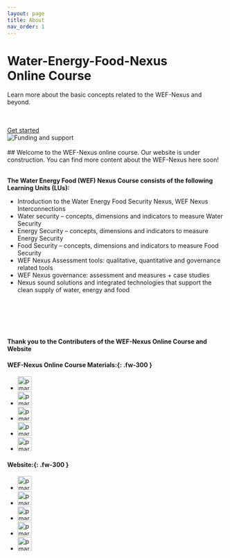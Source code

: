 ```yaml
---
layout: page
title: About
nav_order: 1
---
```


<!-- Static Header -->
<div style="background: url(/wef-nexus-online-course/assets/about_banner.png)" class="jumbotron bg-cover text-white">
    <div class="container py-5 text-center">
        <h1 class="display-4 font-weight-bold">Water-Energy-Food-Nexus <br>
        Online Course</h1>
        <p class="font-italic mb-0 font-weight-bold">Learn more about the basic concepts related to the WEF-Nexus and beyond.</p>
        <br/> <br/>                   
        <a href="https://waterbender231.github.io/wef-nexus-online-course/introduction/" role="button" class="btn btn-primary px-5">Get started</a>
    </div>
</div>

<img src="/wef-nexus-online-course/assets/supported.png" alt="Funding and support">
<br/> <br/>
## Welcome 
to the WEF-Nexus online course. Our website is under construction. You can find more content about the WEF-Nexus here soon! 
<br/> <br/>



**The Water Energy Food (WEF) Nexus Course consists of the following Learning Units (LUs):**

- Introduction to the Water Energy Food Security Nexus, WEF Nexus Interconnections
- Water security – concepts, dimensions and indicators to measure Water Security
- Energy Security – concepts, dimensions and indicators to measure Energy Security
- Food Security – concepts, dimensions and indicators to measure Food Security
- WEF Nexus Assessment tools: qualitative, quantitative and governance related tools
- WEF Nexus governance: assessment and measures + case studies
- Nexus sound solutions and integrated technologies that support the clean supply of water, energy and food

<br/> <br/>
<br/> <br/>

#### **Thank you to the Contributers of the WEF-Nexus Online Course and Website**
#### **WEF-Nexus Online Course Materials:**{: .fw-300 }
<ul class="list-style-none">
<li class="d-inline-block mr-1"> <a href="https://www.th-koeln.de/personen/alexandra.nauditt/"><img src="https://www.th-koeln.de/pseimg/568a6307a083b51fb3e3c6375bd20a894d817e11.png" width="32" height="32" alt="pmarsceill"></a></li>
<li class="d-inline-block mr-1"> <a href="https://www.th-koeln.de/personen/lars.ribbe/"><img src="https://www.th-koeln.de/pseimg/0f80822b8435059013c7d78225da1d56060405ab.png" width="32" height="32" alt="pmarsceill"></a></li>
<li class="d-inline-block mr-1"> <a href="https://www.linkedin.com/in/silvia-marie-krautzik-61202a132/"><img src="/wef-nexus-online-course/assets/sk_profile.jpg" width="32" height="32" alt="pmarsceill"></a></li>
<li class="d-inline-block mr-1"> <a href="https://www.linkedin.com/in/jakob-schmid-1a9331172/"><img src="https://media-exp1.licdn.com/dms/image/C4D03AQGGmKeQGAmqBA/profile-displayphoto-shrink_400_400/0/1633425413307?e=1652918400&v=beta&t=JheuMuTVhMUKr2rACq21dMpLXhk0j80nPySnEWQHrVU" width="32" height="32" alt="pmarsceill"></a></li>
<li class="d-inline-block mr-1"> <a href="https://www.linkedin.com/in/daniel-knopp-baa16514a/"><img src="https://media-exp1.licdn.com/dms/image/D4E35AQEoycJpgtKhkA/profile-framedphoto-shrink_400_400/0/1626643972324?e=1647687600&v=beta&t=X0j90aj9kXZFAErm1ZKitU_WZaC4HMtc_VHxfum4PdU" width="32" height="32" alt="pmarsceill"></a>
</li>
</ul>

#### **Website:**{: .fw-300 }
<ul class="list-style-none">
<li class="d-inline-block mr-1"> <a href="https://www.th-koeln.de/personen/alexandra.nauditt/"><img src="https://www.th-koeln.de/pseimg/568a6307a083b51fb3e3c6375bd20a894d817e11.png" width="32" height="32" alt="pmarsceill"></a></li>
<li class="d-inline-block mr-1"> <a href="https://www.linkedin.com/in/silvia-marie-krautzik-61202a132/"><img src="/wef-nexus-online-course/assets/sk_profile.jpg" width="32" height="32" alt="pmarsceill"></a></li>
<li class="d-inline-block mr-1"> <a href="https://www.linkedin.com/in/thao-trinh-53a650188/"><img src="https://media-exp1.licdn.com/dms/image/C4E03AQGCcWZbKwDjjA/profile-displayphoto-shrink_400_400/0/1647439778091?e=1652918400&v=beta&t=T-oNmO6xJS9XkuKeHodhj85F8uPWSuedFeVMI8oP460" width="32" height="32" alt="pmarsceill"></a>
</li>
<li class="d-inline-block mr-1"> <a href="https://www.daad.de/de/"><img src="https://www.daad.de/logo.svg" width="32" height="32" alt="pmarsceill"></a></li>
<li class="d-inline-block mr-1"> <a href="http://www.jf-gestaltung.de/"><img src="/wef-nexus-online-course/assets/default_contributor.png" width="32" height="32" alt="pmarsceill"></a></li>
</ul>